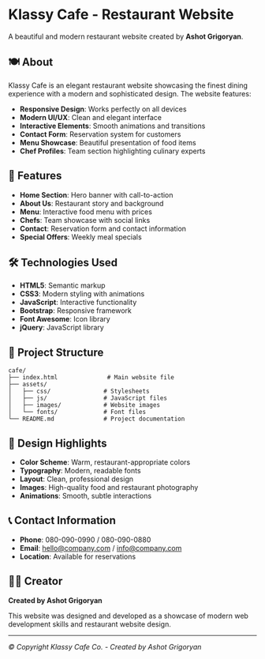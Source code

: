 # Klassy Cafe - Restaurant Website

A beautiful and modern restaurant website created by **Ashot Grigoryan**.

## 🍽️ About

Klassy Cafe is an elegant restaurant website showcasing the finest dining experience with a modern and sophisticated design. The website features:

- **Responsive Design**: Works perfectly on all devices
- **Modern UI/UX**: Clean and elegant interface
- **Interactive Elements**: Smooth animations and transitions
- **Contact Form**: Reservation system for customers
- **Menu Showcase**: Beautiful presentation of food items
- **Chef Profiles**: Team section highlighting culinary experts

## 🚀 Features

- **Home Section**: Hero banner with call-to-action
- **About Us**: Restaurant story and background
- **Menu**: Interactive food menu with prices
- **Chefs**: Team showcase with social links
- **Contact**: Reservation form and contact information
- **Special Offers**: Weekly meal specials

## 🛠️ Technologies Used

- **HTML5**: Semantic markup
- **CSS3**: Modern styling with animations
- **JavaScript**: Interactive functionality
- **Bootstrap**: Responsive framework
- **Font Awesome**: Icon library
- **jQuery**: JavaScript library

## 📁 Project Structure

```
cafe/
├── index.html              # Main website file
├── assets/
│   ├── css/               # Stylesheets
│   ├── js/                # JavaScript files
│   ├── images/            # Website images
│   └── fonts/             # Font files
└── README.md              # Project documentation
```

## 🎨 Design Highlights

- **Color Scheme**: Warm, restaurant-appropriate colors
- **Typography**: Modern, readable fonts
- **Layout**: Clean, professional design
- **Images**: High-quality food and restaurant photography
- **Animations**: Smooth, subtle interactions

## 📞 Contact Information

- **Phone**: 080-090-0990 / 080-090-0880
- **Email**: hello@company.com / info@company.com
- **Location**: Available for reservations

## 👨‍💻 Creator

**Created by Ashot Grigoryan**

This website was designed and developed as a showcase of modern web development skills and restaurant website design.

---

*© Copyright Klassy Cafe Co. - Created by Ashot Grigoryan* 